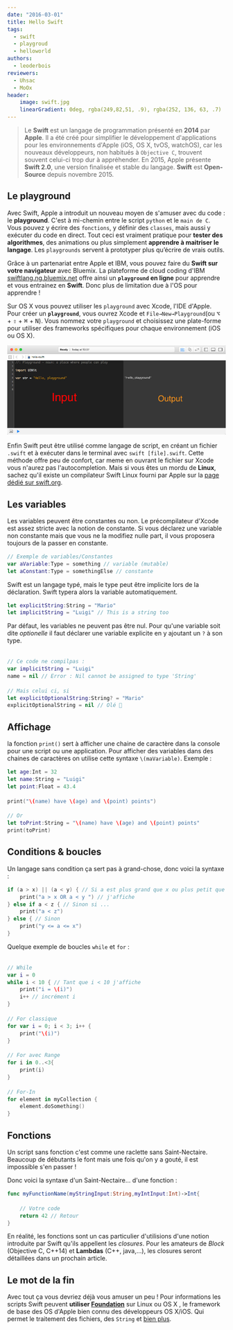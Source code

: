 ```yaml
---
date: "2016-03-01"
title: Hello Swift
tags:
  - swift
  - playgroud
  - helloworld
authors:
  - leoderbois
reviewers:
  - Uhsac
  - MoOx
header:
    image: swift.jpg
    linearGradient: 0deg, rgba(249,82,51, .9), rgba(252, 136, 63, .7)
---
```

> Le **Swift** est un langage de programmation présenté en **2014** par
**Apple**. Il a été créé pour simplifier le développement d'applications pour
les environnements d'Apple (iOS, OS X, tvOS, watchOS), car les nouveaux
développeurs,  non habitués à `Objective C`, trouvent souvent celui-ci  trop dur
à appréhender. En 2015, Apple présente **Swift 2.0**, une version finalisée et
stable du langage. **Swift** est **Open-Source** depuis novembre 2015.

## Le playground

Avec Swift, Apple a introduit un nouveau moyen de s'amuser avec du code : le
**playground**. C'est à mi-chemin entre le script `python` et le `main de C`.
Vous pouvez y écrire des `fonctions`, y définir des `classes`, mais aussi y
exécuter du code en direct. Tout ceci est vraiment pratique pour **tester des
algorithmes**, des animations ou plus simplement **apprendre à maitriser le
langage**. Les `playgrounds` servent à prototyper plus qu’écrire de vrais
outils.

Grâce à un partenariat entre Apple et IBM,  vous pouvez faire du **Swift sur
votre navigateur** avec Bluemix. La plateforme de cloud coding d'IBM
[swiftlang.ng.bluemix.net](swiftlang.ng.bluemix.net) offre ainsi un
**`playground` en ligne** pour apprendre et vous entrainez en **Swift**. Donc
plus de limitation due à l'OS pour apprendre !

Sur OS X vous pouvez utiliser les `playground` avec Xcode, l'IDE d'Apple. Pour
créer un  **`playground`**,  vous ouvrez Xcode et `File→New→Playground`(ou
<kbd>⌥</kbd> + <kbd>⇧</kbd> + <kbd>⌘</kbd> + <kbd>N</kbd>). Vous nommez votre
`playground` et choisissez une plate-forme pour utiliser des frameworks
spécifiques pour chaque environnement (iOS ou OS X).

![Playground](./playground.jpg)

Enfin Swift peut être utilisé comme langage de script, en créant un fichier
`.swift` et à exécuter dans le terminal avec `swift [file].swift`. Cette méthode
offre peu de confort, car meme en ouvrant le fichier sur Xcode vous n'aurez pas
l'autocompletion. Mais si vous êtes un mordu de **Linux**, sachez qu'il existe
un compilateur Swift Linux fourni par Apple sur la [page dédié sur
swift.org](https://swift.org/download/#linux).

## Les variables

Les variables peuvent être constantes ou non. Le précompilateur d'Xcode est
assez stricte avec la notion de constante. Si vous déclarez une variable non
constante mais que vous ne la modifiez nulle part, il vous proposera toujours de
la passer en constante.

```swift
// Exemple de variables/Constantes
var aVariable:Type = something // variable (mutable)
let aConstant:Type = somethingElse // constante
```

Swift est un langage typé, mais le type peut être implicite lors de la
déclaration. Swift typera alors la variable automatiquement.

```swift
let explicitString:String = "Mario"
let implicitString = "Luigi" // This is a string too
```

Par défaut, les variables ne peuvent pas être nul. Pour qu'une variable soit
dite *optionelle* il faut déclarer une variable explicite en y ajoutant un `?` à
son type.

```swift

// Ce code ne compilpas :
var implicitString = "Luigi"
name = nil // Error : Nil cannot be assigned to type 'String'

// Mais celui ci, si
let explicitOptionalString:String? = "Mario"
explicitOptionalString = nil // Olé 💃
```

## Affichage

la fonction `print()` sert à afficher une chaine de caractère dans la console
pour une script ou une application. Pour afficher des variables dans des chaines
de caractères on utilise cette syntaxe `\(maVariable)`.   Exemple :

```swift
let age:Int = 32
let name:String = "Luigi"
let point:Float = 43.4

print("\(name) have \(age) and \(point) points")

// Or
let toPrint:String = "\(name) have \(age) and \(point) points"
print(toPrint)
```

## Conditions & boucles

Un langage sans condition ça sert pas à grand-chose, donc voici la syntaxe :

```swift
if (a > x) || (a < y) { // Si a est plus grand que x ou plus petit que y
    print("a > x OR a < y ") // j'affiche
} else if a < z { // Sinon si ...
    print("a < z")
} else { // Sinon
    print("y <= a <= x")
}
```

Quelque exemple de boucles `while` et `for` :

```swift

// While
var i = 0
while i < 10 { // Tant que i < 10 j'affiche
    print("i = \(i)")
    i++ // incrément i
}

// For classique
for var i = 0; i < 3; i++ {
    print("\(i)")
}

// For avec Range
for i in 0..<3{
    print(i)
}

// For-In
for element in myCollection {
    element.doSomething()
}
```

## Fonctions

Un script sans fonction c'est comme une raclette sans Saint-Nectaire. Beaucoup
de débutants le font mais une fois qu'on y a gouté, il est impossible s'en
passer !

Donc voici la syntaxe d'un Saint-Nectaire... d'une fonction :

```swift
func myFunctionName(myStringInput:String,myIntInput:Int)->Int{

    // Votre code
    return 42 // Retour
}
```

En réalité, les fonctions sont un cas particulier d'utilisions d'une notion
introduite par Swift qu'ils appellent les *closures*. Pour les amateurs de
*Block* (Objective C, C++14) et  **Lambdas** (C++, java,...), les closures
seront détaillées dans un prochain article.

## Le mot de la fin

Avec tout ça vous devriez déjà vous amuser un peu !
Pour informations les scripts Swift peuvent **utiliser [Foundation](https://developer.apple.com/library/mac/documentation/Cocoa/Reference/Foundation/ObjC_classic/)**
sur Linux ou OS X , le framework de base des OS d'Apple bien connu des
développeurs OS X/iOS. Qui permet le traitement des fichiers, des `String` et
[bien plus](https://developer.apple.com/library/mac/documentation/Cocoa/Reference/Foundation/ObjC_classic/).
